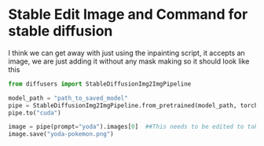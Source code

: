 # Stable Edit Image and Command for stable diffusion



I think we can get away with just using the inpainting script, it accepts an image, we are just adding it without any mask making
so it should look like this
```python
from diffusers import StableDiffusionImg2ImgPipeline

model_path = "path_to_saved_model"
pipe = StableDiffusionImg2ImgPipeline.from_pretrained(model_path, torch_dtype=torch.float16)
pipe.to("cuda")

image = pipe(prompt="yoda").images[0]  ##This needs to be edited to take prompt and image
image.save("yoda-pokemon.png")
```
